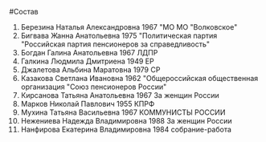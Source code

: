#Состав
1. Березина Наталья Александровна 1967 \"МО МО \"Волковское\"
2. Бигвава Жанна Анатольевна 1975 \"Политическая партия \"Российская партия пенсионеров за справедливость\"
3. Богдан Галина Анатольевна 1967 ЛДПР
4. Галкина Людмила Дмитриена 1949 ЕР
5. Джалетова Альбина Маратовна 1979 СР
6. Казакова Светлана Ивановна 1962 \"Общероссийская общественная организация \"Союз пенсионеров России\"
7. Кирсанова Татьяна Анатольевна 1967 За женщин России
8. Марков Николай Павлович 1955 КПРФ
9. Мухина Татьяна Васильевна 1967 КОММУНИСТЫ РОССИИ
10. Нежениева Надежда Владимировна 1988 За женщин России
11. Нанфирова Екатерина Владимировна 1984 собрание-работа
